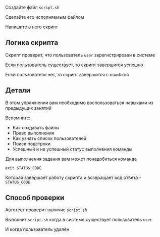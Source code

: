 Создайте файл `script.sh`

Сделайте его исполняемым файлом

Напишите в него скрипт

## Логика скрипта

Скрипт проверит, что пользователь `user` зарегистрирован в системе

Если пользователь существует, то скрипт завершится успешно

Если пользователя нет, то скрипт завершится с ошибкой

## Детали

В этом упражнении вам необходимо воспользоваться навыками из предыдущих занятий

Вспомните:

- Как создавать файлы
- Право выполнения
- Как узнать список пользователей
- Поиск подстроки
- Успешный и не успешный статус выполнения команды

Для выполнения задания вам может понадобиться команда

```shell
exit STATUS_CODE
```

Которая завершает работу скрипта и возвращает код ответа - `STATUS_CODE`

## Способ проверки

Автотест проверит наличие `script.sh`

Выполнит `script.sh` когда в системе существует пользователь `user`

И когда пользователь удалён